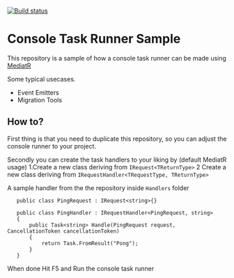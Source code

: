 [![Build status](https://martinhc.visualstudio.com/Open%20Source/_apis/build/status/ConsoleTaskRunner)](https://martinhc.visualstudio.com/Open%20Source/_build/latest?definitionId=7)

# Console Task Runner Sample  
  
This repository is a sample of how a console task runner can be made using [MediatR](https://github.com/jbogard/MediatR/wiki)

Some typical usecases.
 - Event Emitters
 - Migration Tools

## How to?
First thing is that you need to duplicate this repository, so you can adjust the console runner to your project.

Secondly you can create the task handlers to your liking by (default MediatR usage)
1.Create a new class deriving from `IRequest<TReturnType>`
2 Create a new class deriving from `IRequestHandler<TRequestType, TReturnType>`

A sample handler from the the repository inside `Handlers` folder

       public class PingRequest : IRequest<string>{}  
         
       public class PingHandler : IRequestHandler<PingRequest, string>  
       {  
           public Task<string> Handle(PingRequest request, CancellationToken cancellationToken)  
           {  
               return Task.FromResult("Pong");  
           }  
       }

When done Hit F5 and Run the console task runner
